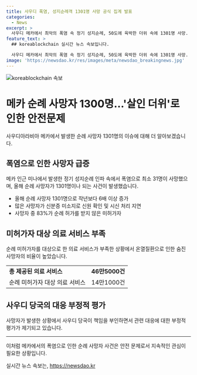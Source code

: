 ```yaml
---
title: 사우디 폭염, 성지순례객 1301명 사망 공식 집계 발표
categories:
  - News
excerpt: >
  사우디 메카에서 최악의 폭염 속 정기 성지순례, 50도에 육박한 더위 속에 1301명 사망. 사우디 당국은 공식 집계 발표, 대부분 미허가자로 확인. 순례객들에게 의료 서비스 제공
feature_text: >
  ## koreablockchain 실시간 뉴스 속보입니다.

  사우디 메카에서 최악의 폭염 속 정기 성지순례, 50도에 육박한 더위 속에 1301명 사망. 사우디 당국은 공식 집계 발표, 대부분 미허가자로 확인. 순례객들에게 의료 서비스 제공
image: 'https://newsdao.kr/res/images/meta/newsdao_breakingnews.jpg'
---
```


<p><img src="https://newsdao.kr/res/images/meta/newsdao_breakingnews.jpg" alt="koreablockchain 속보" /></p>

<h1>메카 순례 사망자 1300명…'살인 더위'로 인한 안전문제</h1>

<p data-ke-size="size16">사우디아라비아 메카에서 발생한 순례 사망자 1301명의 이슈에 대해 더 알아보겠습니다.</p>

<h2 data-ke-size="size26">폭염으로 인한 사망자 급증</h2>

<p data-ke-size="size16">메카 인근 미나에서 발생한 정기 성지순례 인파 속에서 폭염으로 최소 31명이 사망했으며, 올해 순례 사망자가 1301명이나 되는 사건이 발생했습니다.</p> 

<ul>
  <li>올해 순례 사망자 1301명으로 작년보다 6배 이상 증가</li>
  <li>많은 사망자가 신분증 미소지로 신원 확인 및 시신 처리 지연</li>
  <li>사망자 중 83%가 순례 허가를 받지 않은 미허가자</li>
</ul>

<h2 data-ke-size="size26">미허가자 대상 의료 서비스 부족</h2>

<p data-ke-size="size16">순례 미허가자를 대상으로 한 의료 서비스가 부족한 상황에서 온열질환으로 인한 숨진 사망자의 비율이 높았습니다.</p>

<table>
  <tr>
    <td><b>총 제공된 의료 서비스</b></td>
    <td><b>46만5000건</b></td>
  </tr>
  <tr>
    <td>순례 미허가자 대상 의료 서비스</td>
    <td>14만1000건</td>
  </tr>
</table>

<h2 data-ke-size="size26">사우디 당국의 대응 부정적 평가</h2>

<p data-ke-size="size16">사망자가 발생한 상황에서 사우디 당국이 책임을 부인하면서 관련 대응에 대한 부정적 평가가 제기되고 있습니다.</p>

<hr>

<p data-ke-size="size16">이처럼 메카에서의 폭염으로 인한 순례 사망자 사건은 안전 문제로서 지속적인 관심이 필요한 상황입니다.</p>
실시간 뉴스 속보는, <a href="https://newsdao.kr" rel="dofollow">https://newsdao.kr</a>


